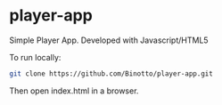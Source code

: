 # player-app
Simple Player App. Developed with Javascript/HTML5

To run locally:

```sh
git clone https://github.com/Binotto/player-app.git
```

Then open index.html in a browser.
